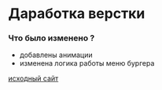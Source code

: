 # Даработка верстки
### Что было изменено ?
- добавлены анимации
- изменена логика работы меню бургера

[исходный сайт](https://live.verstaem.online/avion/)
